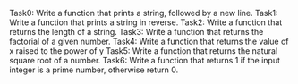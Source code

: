 Task0: Write a function that prints a string, followed by a new line.
Task1: Write a function that prints a string in reverse.
Task2: Write a function that returns the length of a string.
Task3: Write a function that returns the factorial of a given number.
Task4: Write a function that returns the value of x raised to the power of y
Task5: Write a function that returns the natural square root of a number.
Task6: Write a function that returns 1 if the input integer is a prime number, otherwise return 0.
